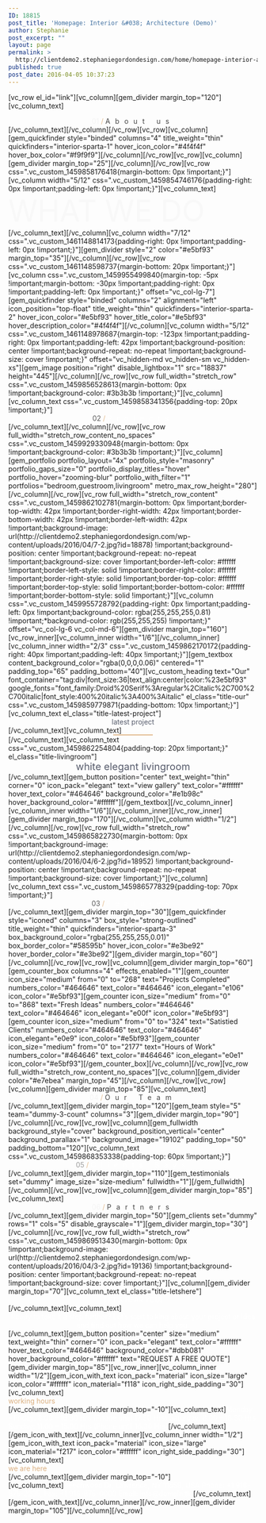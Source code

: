 ```yaml
---
ID: 18815
post_title: 'Homepage: Interior &#038; Architecture (Demo)'
author: Stephanie
post_excerpt: ""
layout: page
permalink: >
  http://clientdemo2.stephaniegordondesign.com/home/homepage-interior-architecture/
published: true
post_date: 2016-04-05 10:37:23
---
```

[vc_row el_id="link"][vc_column][gem_divider margin_top="120"][vc_column_text]
<div class="title-h2" style="text-align: center;"><span style="color: #f4f4f4;">01</span> <span style="color: #e5be93;">/</span> <span class="light" style="color: #464646; letter-spacing: 10px;">About us</span></div>
[/vc_column_text][/vc_column][/vc_row][vc_row][vc_column][gem_quickfinder style="binded" columns="4" title_weight="thin" quickfinders="interior-sparta-1" hover_icon_color="#4f4f4f" hover_box_color="#f9f9f9"][/vc_column][/vc_row][vc_row][vc_column][gem_divider margin_top="25"][/vc_column][/vc_row][vc_row css=".vc_custom_1459858176418{margin-bottom: 0px !important;}"][vc_column width="5/12" css=".vc_custom_1459854746176{padding-right: 0px !important;padding-left: 0px !important;}"][vc_column_text]
<div class="title-h1"><span style="color: #f8f8f8; font-size: 60px;">WHAT WE DO</span></div>
[/vc_column_text][/vc_column][vc_column width="7/12" css=".vc_custom_1461148814173{padding-right: 0px !important;padding-left: 0px !important;}"][gem_divider style="2" color="#e5bf93" margin_top="35"][/vc_column][/vc_row][vc_row css=".vc_custom_1461148598737{margin-bottom: 20px !important;}"][vc_column css=".vc_custom_1459955499840{margin-top: -5px !important;margin-bottom: -30px !important;padding-right: 0px !important;padding-left: 0px !important;}" offset="vc_col-lg-7"][gem_quickfinder style="binded" columns="2" alignment="left" icon_position="top-float" title_weight="thin" quickfinders="interior-sparta-2" hover_icon_color="#e5bf93" hover_title_color="#e5bf93" hover_description_color="#4f4f4f"][/vc_column][vc_column width="5/12" css=".vc_custom_1461148978687{margin-top: -123px !important;padding-right: 0px !important;padding-left: 42px !important;background-position: center !important;background-repeat: no-repeat !important;background-size: cover !important;}" offset="vc_hidden-md vc_hidden-sm vc_hidden-xs"][gem_image position="right" disable_lightbox="1" src="18837" height="445"][/vc_column][/vc_row][vc_row full_width="stretch_row" css=".vc_custom_1459856528613{margin-bottom: 0px !important;background-color: #3b3b3b !important;}"][vc_column][vc_column_text css=".vc_custom_1459858341356{padding-top: 20px !important;}"]
<div class="title-h2" style="text-align: center;"><span style="color: #5c5c5c;">02</span> <span style="color: #e5be93;">/</span> <span class="light" style="color: #fff; letter-spacing: 10px;">Projects</span></div>
[/vc_column_text][/vc_column][/vc_row][vc_row full_width="stretch_row_content_no_spaces" css=".vc_custom_1459929330948{margin-bottom: 0px !important;background-color: #3b3b3b !important;}"][vc_column][gem_portfolio portfolio_layout="4x" portfolio_style="masonry" portfolio_gaps_size="0" portfolio_display_titles="hover" portfolio_hover="zooming-blur" portfolio_with_filter="1" portfolios="bedroom,guestroom,livingroom" metro_max_row_height="280"][/vc_column][/vc_row][vc_row full_width="stretch_row_content" css=".vc_custom_1459862102781{margin-bottom: 0px !important;border-top-width: 42px !important;border-right-width: 42px !important;border-bottom-width: 42px !important;border-left-width: 42px !important;background-image: url(http://clientdemo2.stephaniegordondesign.com/wp-content/uploads/2016/04/7-2.jpg?id=18878) !important;background-position: center !important;background-repeat: no-repeat !important;background-size: cover !important;border-left-color: #ffffff !important;border-left-style: solid !important;border-right-color: #ffffff !important;border-right-style: solid !important;border-top-color: #ffffff !important;border-top-style: solid !important;border-bottom-color: #ffffff !important;border-bottom-style: solid !important;}"][vc_column css=".vc_custom_1459955728792{padding-right: 0px !important;padding-left: 0px !important;background-color: rgba(255,255,255,0.81) !important;*background-color: rgb(255,255,255) !important;}" offset="vc_col-lg-6 vc_col-md-6"][gem_divider margin_top="160"][vc_row_inner][vc_column_inner width="1/6"][/vc_column_inner][vc_column_inner width="2/3" css=".vc_custom_1459862170172{padding-right: 40px !important;padding-left: 40px !important;}"][gem_textbox content_background_color="rgba(0,0,0,0.06)" centered="1" padding_top="65" padding_bottom="40"][vc_custom_heading text="Our" font_container="tag:div|font_size:36|text_align:center|color:%23e5bf93" google_fonts="font_family:Droid%20Serif%3Aregular%2Citalic%2C700%2C700italic|font_style:400%20italic%3A400%3Aitalic" el_class="title-our" css=".vc_custom_1459859779871{padding-bottom: 10px !important;}"][vc_column_text el_class="title-latest-project"]
<div class="title-h2" style="text-align: center;"><span class="light" style="color: #575c6c;">latest project</span></div>
[/vc_column_text][vc_column_text]
<div style="width: 80px; height: 2px; background: #e1b98c; margin: auto;"></div>
[/vc_column_text][vc_column_text css=".vc_custom_1459862254804{padding-top: 20px !important;}" el_class="title-livingroom"]
<div class="title-h2" style="text-align: center;"><span class="light" style="color: #575c6c; font-size: 20px;">white elegant livingroom</span></div>
[/vc_column_text][gem_button position="center" text_weight="thin" corner="0" icon_pack="elegant" text="view gallery" text_color="#ffffff" hover_text_color="#464646" background_color="#e1b98c" hover_background_color="#ffffff"][/gem_textbox][/vc_column_inner][vc_column_inner width="1/6"][/vc_column_inner][/vc_row_inner][gem_divider margin_top="170"][/vc_column][vc_column width="1/2"][/vc_column][/vc_row][vc_row full_width="stretch_row" css=".vc_custom_1459865822730{margin-bottom: 0px !important;background-image: url(http://clientdemo2.stephaniegordondesign.com/wp-content/uploads/2016/04/6-2.jpg?id=18952) !important;background-position: center !important;background-repeat: no-repeat !important;background-size: cover !important;}"][vc_column][vc_column_text css=".vc_custom_1459865778329{padding-top: 70px !important;}"]
<div class="title-h2" style="text-align: center;"><span style="color: #5c5c5c;">03</span> <span style="color: #e5be93;">/</span> <span class="light" style="color: #fff; letter-spacing: 10px;">Features</span></div>
[/vc_column_text][gem_divider margin_top="30"][gem_quickfinder style="iconed" columns="3" box_style="strong-outlined" title_weight="thin" quickfinders="interior-sparta-3" box_background_color="rgba(255,255,255,0.01)" box_border_color="#58595b" hover_icon_color="#e3be92" hover_border_color="#e3be92"][gem_divider margin_top="60"][/vc_column][/vc_row][vc_row][vc_column][gem_divider margin_top="60"][gem_counter_box columns="4" effects_enabled="1"][gem_counter icon_size="medium" from="0" to="268" text="Projects Completed" numbers_color="#464646" text_color="#464646" icon_elegant="e106" icon_color="#e5bf93"][gem_counter icon_size="medium" from="0" to="868" text="Fresh Ideas" numbers_color="#464646" text_color="#464646" icon_elegant="e00f" icon_color="#e5bf93"][gem_counter icon_size="medium" from="0" to="324" text="Satistied Clients" numbers_color="#464646" text_color="#464646" icon_elegant="e0e9" icon_color="#e5bf93"][gem_counter icon_size="medium" from="0" to="2177" text="Hours of Work" numbers_color="#464646" text_color="#464646" icon_elegant="e0e1" icon_color="#e5bf93"][/gem_counter_box][/vc_column][/vc_row][vc_row full_width="stretch_row_content_no_spaces"][vc_column][gem_divider color="#e7ebea" margin_top="45"][/vc_column][/vc_row][vc_row][vc_column][gem_divider margin_top="85"][vc_column_text]
<div class="title-h2" style="text-align: center;"><span style="color: #f4f4f4;">04</span> <span style="color: #e5be93;">/</span> <span class="light" style="color: #464646; letter-spacing: 10px;">Our Team</span></div>
[/vc_column_text][gem_divider margin_top="120"][gem_team style="5" team="dummy-3-count" columns="3"][gem_divider margin_top="90"][/vc_column][/vc_row][vc_row][vc_column][gem_fullwidth background_style="cover" background_position_vertical="center" background_parallax="1" background_image="19102" padding_top="50" padding_bottom="120"][vc_column_text css=".vc_custom_1459868353338{padding-top: 60px !important;}"]
<div class="title-h2" style="text-align: center;"><span style="color: #9c9c9c;">05</span> <span style="color: #e5be93;">/</span> <span class="light" style="color: #fff; letter-spacing: 10px;">Clients Says</span></div>
[/vc_column_text][gem_divider margin_top="110"][gem_testimonials set="dummy" image_size="size-medium" fullwidth="1"][/gem_fullwidth][/vc_column][/vc_row][vc_row][vc_column][gem_divider margin_top="85"][vc_column_text]
<div class="title-h2" style="text-align: center;"><span style="color: #f4f4f4;">06</span> <span style="color: #e5be93;">/</span> <span class="light" style="color: #464646; letter-spacing: 10px;">Partners</span></div>
[/vc_column_text][gem_divider margin_top="50"][gem_clients set="dummy" rows="1" cols="5" disable_grayscale="1"][gem_divider margin_top="30"][/vc_column][/vc_row][vc_row full_width="stretch_row" css=".vc_custom_1459869513430{margin-bottom: 0px !important;background-image: url(http://clientdemo2.stephaniegordondesign.com/wp-content/uploads/2016/04/3-2.jpg?id=19136) !important;background-position: center !important;background-repeat: no-repeat !important;background-size: cover !important;}"][vc_column][gem_divider margin_top="70"][vc_column_text el_class="title-letshere"]
<div class="title-h2" style="text-align: center;"><span class="light" style="color: #ffffff;">LET’S HEAR YOU!</span></div>
[/vc_column_text][vc_column_text]
<div class="styled-subtitle" style="text-align: center;"><span style="color: #ffffff;">Ready to take it a step further? Let’s start talking about
your project or idea and find out how we can help you.</span></div>
[/vc_column_text][gem_button position="center" size="medium" text_weight="thin" corner="0" icon_pack="elegant" text_color="#ffffff" hover_text_color="#464646" background_color="#dbb081" hover_background_color="#ffffff" text="REQUEST A FREE QUOTE"][gem_divider margin_top="85"][vc_row_inner][vc_column_inner width="1/2"][gem_icon_with_text icon_pack="material" icon_size="large" icon_color="#ffffff" icon_material="f118" icon_right_side_padding="30"][vc_column_text]
<div class="title-h3"><span class="light" style="color: #dbb081;">working hours</span></div>
<div class="title-h4"></div>
[/vc_column_text][gem_divider margin_top="-10"][vc_column_text]<span style="color: #ffffff;">Monday – Friday: 8:00 – 16:30 Hrs (Phone until 17:30 Hrs)</span>
<span style="color: #ffffff;">Saturday: 8:00 – 18:30 Hrs</span>
<span style="color: #ffffff;">Sunday: 11:00 – 15:00 Hrs (Phone until 16:30 Hrs)</span>[/vc_column_text][/gem_icon_with_text][/vc_column_inner][vc_column_inner width="1/2"][gem_icon_with_text icon_pack="material" icon_size="large" icon_material="f217" icon_color="#ffffff" icon_right_side_padding="30"][vc_column_text]
<div class="title-h3"><span class="light" style="color: #dbb081;">we are here</span></div>
<div class="title-h4"></div>
[/vc_column_text][gem_divider margin_top="-10"][vc_column_text]<span style="color: #ffffff;">Beechwood Dr, Lawrence, NY 11559, USA </span>
<span style="color: #ffffff;">Phone: +1 916-875-2235, Fax: +1 916-875-0000 </span>
<span style="color: #ffffff;">Email: info@domain.tld</span>[/vc_column_text][/gem_icon_with_text][/vc_column_inner][/vc_row_inner][gem_divider margin_top="105"][/vc_column][/vc_row]